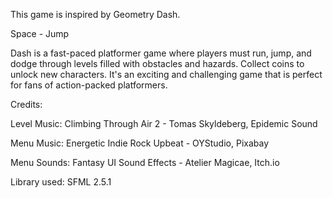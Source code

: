 This game is inspired by Geometry Dash. 

Space - Jump

Dash is a fast-paced platformer game where players must run, jump, and 
dodge through levels filled with obstacles and hazards. Collect coins 
to unlock new characters. It's an exciting and challenging
game that is perfect for fans of action-packed platformers.

Credits:

Level Music: Climbing Through Air 2 - Tomas Skyldeberg, Epidemic Sound

Menu Music: Energetic Indie Rock Upbeat - OYStudio, Pixabay

Menu Sounds: Fantasy UI Sound Effects - Atelier Magicae, Itch.io

Library used: SFML 2.5.1
